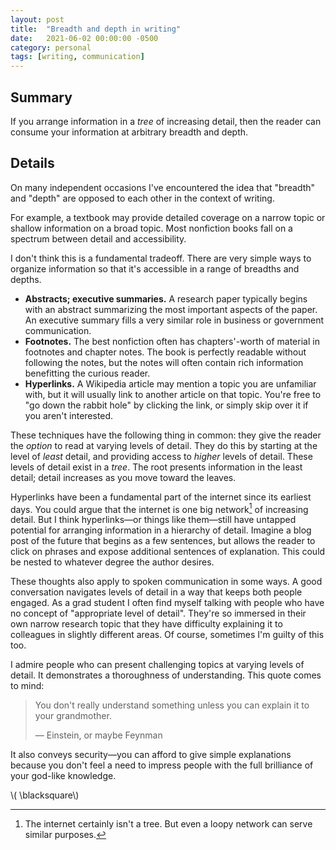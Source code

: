 ```yaml
---
layout: post
title:  "Breadth and depth in writing"
date:   2021-06-02 00:00:00 -0500
category: personal 
tags: [writing, communication] 
---
```


## Summary
If you arrange information in a _tree_ of increasing detail, then the reader can consume your information at arbitrary breadth and depth.

## Details

On many independent occasions I've encountered the idea that "breadth" and "depth" are opposed to each other in the context of writing.

For example, a textbook may provide detailed coverage on a narrow topic or shallow information on a broad topic.
Most nonfiction books fall on a spectrum between detail and accessibility.

I don't think this is a fundamental tradeoff.
There are very simple ways to organize information so that it's accessible in a range of breadths and depths. 

* **Abstracts; executive summaries.** A research paper typically begins with an abstract summarizing the most important aspects of the paper. 
 An executive summary fills a very similar role in business or government communication. 
* **Footnotes.** The best nonfiction often has chapters'-worth of material in footnotes and chapter notes. The book is perfectly readable without following the notes, but the notes will often contain rich information benefitting the curious reader.
* **Hyperlinks.** A Wikipedia article may mention a topic you are unfamiliar with, but it will usually link to another article on that topic.
You're free to "go down the rabbit hole" by clicking the link, or simply skip over it if you aren't interested.

These techniques have the following thing in common: they give the reader the _option_ to read at varying levels of detail.
They do this by starting at the level of _least_ detail, and providing access to _higher_ levels of detail.
These levels of detail exist in a _tree_. 
The root presents information in the least detail; detail increases as you move toward the leaves.

Hyperlinks have been a fundamental part of the internet since its earliest days.
You could argue that the internet is one big network[^1] of increasing detail.
But I think hyperlinks&mdash;or things like them&mdash;still have untapped potential for arranging information in a hierarchy of detail.
Imagine a blog post of the future that begins as a few sentences, but allows the reader to click on phrases and expose additional sentences of explanation.
This could be nested to whatever degree the author desires.

These thoughts also apply to spoken communication in some ways.
A good conversation navigates levels of detail in a way that keeps both people engaged.
As a grad student I often find myself talking with people who have no concept of "appropriate level of detail". 
They're so immersed in their own narrow research topic that they have difficulty explaining it to colleagues in slightly different areas.
Of course, sometimes I'm guilty of this too.

I admire people who can present challenging topics at varying levels of detail.
It demonstrates a thoroughness of understanding.
This quote comes to mind:
> You don't really understand something unless you can explain it to your grandmother.
>
> &mdash; Einstein, or maybe Feynman

It also conveys security&mdash;you can afford to give simple explanations because you don't feel a need to impress people with the full brilliance of your god-like knowledge.

\\( \blacksquare\\)  

[^1]: The internet certainly isn't a tree. But even a loopy network can serve similar purposes. 

